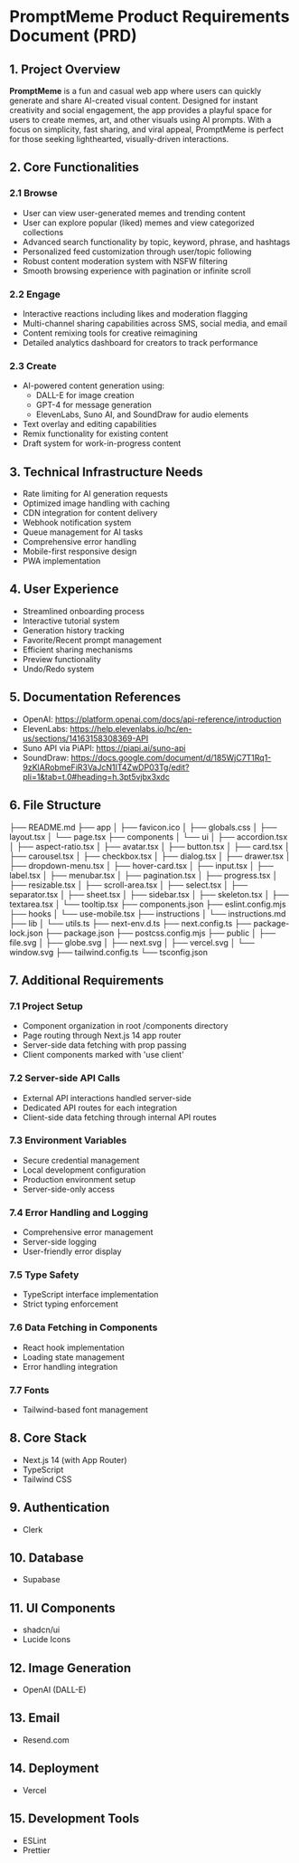 # PromptMeme Product Requirements Document (PRD)

## 1. Project Overview

**PromptMeme** is a fun and casual web app where users can quickly generate and share AI-created visual content. Designed for instant creativity and social engagement, the app provides a playful space for users to create memes, art, and other visuals using AI prompts. With a focus on simplicity, fast sharing, and viral appeal, PromptMeme is perfect for those seeking lighthearted, visually-driven interactions.

## 2. Core Functionalities

### 2.1 Browse
* User can view user-generated memes and trending content
* User can explore popular (liked) memes and view categorized collections
* Advanced search functionality by topic, keyword, phrase, and hashtags
* Personalized feed customization through user/topic following
* Robust content moderation system with NSFW filtering
* Smooth browsing experience with pagination or infinite scroll

### 2.2 Engage
* Interactive reactions including likes and moderation flagging
* Multi-channel sharing capabilities across SMS, social media, and email
* Content remixing tools for creative reimagining
* Detailed analytics dashboard for creators to track performance

### 2.3 Create
* AI-powered content generation using:
  * DALL-E for image creation
  * GPT-4 for message generation
  * ElevenLabs, Suno AI, and SoundDraw for audio elements
* Text overlay and editing capabilities
* Remix functionality for existing content
* Draft system for work-in-progress content

## 3. Technical Infrastructure Needs
* Rate limiting for AI generation requests
* Optimized image handling with caching
* CDN integration for content delivery
* Webhook notification system
* Queue management for AI tasks
* Comprehensive error handling
* Mobile-first responsive design
* PWA implementation

## 4. User Experience
* Streamlined onboarding process
* Interactive tutorial system
* Generation history tracking
* Favorite/Recent prompt management
* Efficient sharing mechanisms
* Preview functionality
* Undo/Redo system

## 5. Documentation References
* OpenAI: https://platform.openai.com/docs/api-reference/introduction
* ElevenLabs: https://help.elevenlabs.io/hc/en-us/sections/14163158308369-API
* Suno API via PiAPI: https://piapi.ai/suno-api
* SoundDraw: https://docs.google.com/document/d/185WjC7T1Rq1-9zKlARobmeFiR3VaJcN1IT4ZwDP03Tg/edit?pli=1&tab=t.0#heading=h.3pt5vjbx3xdc

## 6. File Structure
├── README.md
├── app
│   ├── favicon.ico
│   ├── globals.css
│   ├── layout.tsx
│   └── page.tsx
├── components
│   └── ui
│       ├── accordion.tsx
│       ├── aspect-ratio.tsx
│       ├── avatar.tsx
│       ├── button.tsx
│       ├── card.tsx
│       ├── carousel.tsx
│       ├── checkbox.tsx
│       ├── dialog.tsx
│       ├── drawer.tsx
│       ├── dropdown-menu.tsx
│       ├── hover-card.tsx
│       ├── input.tsx
│       ├── label.tsx
│       ├── menubar.tsx
│       ├── pagination.tsx
│       ├── progress.tsx
│       ├── resizable.tsx
│       ├── scroll-area.tsx
│       ├── select.tsx
│       ├── separator.tsx
│       ├── sheet.tsx
│       ├── sidebar.tsx
│       ├── skeleton.tsx
│       ├── textarea.tsx
│       └── tooltip.tsx
├── components.json
├── eslint.config.mjs
├── hooks
│   └── use-mobile.tsx
├── instructions
│   └── instructions.md
├── lib
│   └── utils.ts
├── next-env.d.ts
├── next.config.ts
├── package-lock.json
├── package.json
├── postcss.config.mjs
├── public
│   ├── file.svg
│   ├── globe.svg
│   ├── next.svg
│   ├── vercel.svg
│   └── window.svg
├── tailwind.config.ts
└── tsconfig.json

## 7. Additional Requirements

### 7.1 Project Setup
* Component organization in root /components directory
* Page routing through Next.js 14 app router
* Server-side data fetching with prop passing
* Client components marked with 'use client'

### 7.2 Server-side API Calls
* External API interactions handled server-side
* Dedicated API routes for each integration
* Client-side data fetching through internal API routes

### 7.3 Environment Variables
* Secure credential management
* Local development configuration
* Production environment setup
* Server-side-only access

### 7.4 Error Handling and Logging
* Comprehensive error management
* Server-side logging
* User-friendly error display

### 7.5 Type Safety
* TypeScript interface implementation
* Strict typing enforcement

### 7.6 Data Fetching in Components
* React hook implementation
* Loading state management
* Error handling integration

### 7.7 Fonts
* Tailwind-based font management

## 8. Core Stack
* Next.js 14 (with App Router)
* TypeScript
* Tailwind CSS

## 9. Authentication
* Clerk

## 10. Database
* Supabase

## 11. UI Components
* shadcn/ui
* Lucide Icons

## 12. Image Generation
* OpenAI (DALL-E)

## 13. Email
* Resend.com

## 14. Deployment
* Vercel

## 15. Development Tools
* ESLint
* Prettier